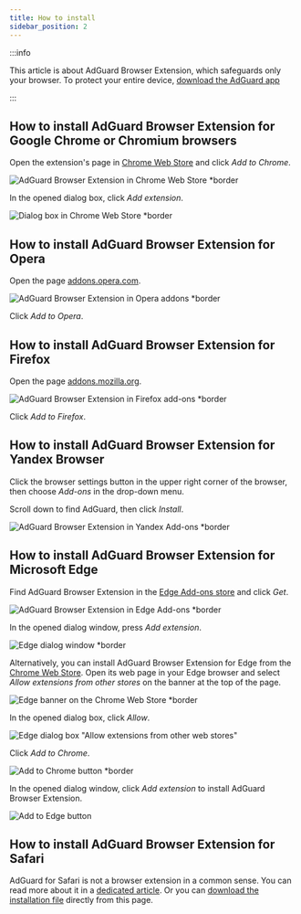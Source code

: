 ```yaml
---
title: How to install
sidebar_position: 2
---
```


:::info

This article is about AdGuard Browser Extension, which safeguards only your browser. To protect your entire device, [download the AdGuard app](https://adguard.com/download.html?auto=true)

:::

## How to install AdGuard Browser Extension for Google Chrome or Chromium browsers

Open the extension's page in [Chrome Web Store](https://agrd.io/extension_chrome) and click _Add to Chrome_.

![AdGuard Browser Extension in Chrome Web Store *border](https://cdn.adtidy.org/content/Kb/ad_blocker/browser_extension/ad_blocker_browser_extension_chrome.png)

In the opened dialog box, click _Add extension_.

![Dialog box in Chrome Web Store *border](https://cdn.adtidy.org/content/Kb/ad_blocker/browser_extension/ad_blocker_browser_extension_chrome1.png)

## How to install AdGuard Browser Extension for Opera

Open the page [addons.opera.com](https://agrd.io/extension_opera).

![AdGuard Browser Extension in Opera addons *border](https://cdn.adtidy.org/content/Kb/ad_blocker/browser_extension/ad_blocker_browser_extension_opera.png)

Click _Add to Opera_.

## How to install AdGuard Browser Extension for Firefox

Open the page [addons.mozilla.org](https://agrd.io/extension_firefox).

![AdGuard Browser Extension in Firefox add-ons *border](https://cdn.adtidy.org/content/Kb/ad_blocker/browser_extension/ad_blocker_browser_extension_firefox.png)

Click _Add to Firefox_.

## How to install AdGuard Browser Extension for Yandex Browser

Click the browser settings button in the upper right corner of the browser, then choose _Add-ons_ in the drop-down menu.

Scroll down to find AdGuard, then click _Install_.

![AdGuard Browser Extension in Yandex Add-ons *border](https://cdn.adtidy.org/content/Kb/ad_blocker/browser_extension/ad_blocker_browser_extension_yandex.png)

## How to install AdGuard Browser Extension for Microsoft Edge

Find AdGuard Browser Extension in the [Edge Add-ons store](https://agrd.io/extension_edge) and click _Get_.

![AdGuard Browser Extension in Edge Add-ons *border](https://cdn.adtidy.org/content/Kb/ad_blocker/browser_extension/ad_blocker_browser_extension_edge.png)

In the opened dialog window, press _Add extension_.

![Edge dialog window *border](https://cdn.adtidy.org/content/Kb/ad_blocker/browser_extension/ad_blocker_browser_extension_edge1.png)

Alternatively, you can install AdGuard Browser Extension for Edge from the [Chrome Web Store](https://agrd.io/extension_chrome). Open its web page in your Edge browser and select *Allow extensions from other stores* on the banner at the top of the page.

![Edge banner on the Chrome Web Store *border](https://cdn.adtidy.org/content/Kb/ad_blocker/browser_extension/edge_banner.jpg)

In the opened dialog box, click *Allow*.

![Edge dialog box "Allow extensions from other web stores"](https://cdn.adtidy.org/content/Kb/ad_blocker/browser_extension/allow_from_stores.jpg)

Click *Add to Chrome*.

![Add to Chrome button *border](https://cdn.adtidy.org/content/Kb/ad_blocker/browser_extension/add_to_chrome.jpg)

In the opened dialog window, click *Add extension* to install AdGuard Browser Extension.

![Add to Edge button](https://cdn.adtidy.org/content/Kb/ad_blocker/browser_extension/add_to_edge.jpg)


## How to install AdGuard Browser Extension for Safari

AdGuard for Safari is not a browser extension in a common sense. You can read more about it in a [dedicated article](/adguard-for-safari/overview). Or you can [download the installation file](https://agrd.io/safari_release) directly from this page.

